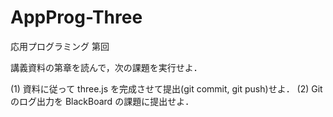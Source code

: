 # AppProg-Three
応用プログラミング 第回

講義資料の第章を読んで，次の課題を実行せよ．

(1) 資料に従って three.js を完成させて提出(git commit, git push)せよ．
(2) Git のログ出力を BlackBoard の課題に提出せよ．

